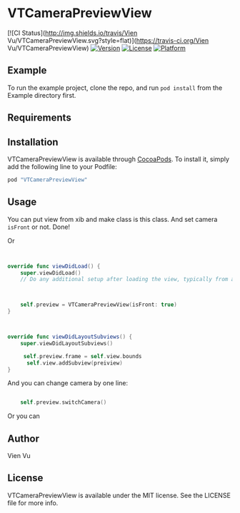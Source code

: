 # VTCameraPreviewView

[![CI Status](http://img.shields.io/travis/Vien Vu/VTCameraPreviewView.svg?style=flat)](https://travis-ci.org/Vien Vu/VTCameraPreviewView)
[![Version](https://img.shields.io/cocoapods/v/VTCameraPreviewView.svg?style=flat)](http://cocoapods.org/pods/VTCameraPreviewView)
[![License](https://img.shields.io/cocoapods/l/VTCameraPreviewView.svg?style=flat)](http://cocoapods.org/pods/VTCameraPreviewView)
[![Platform](https://img.shields.io/cocoapods/p/VTCameraPreviewView.svg?style=flat)](http://cocoapods.org/pods/VTCameraPreviewView)

## Example

To run the example project, clone the repo, and run `pod install` from the Example directory first.

## Requirements

## Installation

VTCameraPreviewView is available through [CocoaPods](http://cocoapods.org). To install
it, simply add the following line to your Podfile:

```ruby
pod "VTCameraPreviewView"
```

## Usage

You can put view from xib and make class is this class. And set camera `isFront` or not. Done!

Or

```swift


override func viewDidLoad() {
    super.viewDidLoad()
    // Do any additional setup after loading the view, typically from a nib.



    self.preview = VTCameraPreviewView(isFront: true)
}



override func viewDidLayoutSubviews() {
    super.viewDidLayoutSubviews()

     self.preview.frame = self.view.bounds
      self.view.addSubview(preiview)
}

```

And you can change camera by one line:

```swift

    self.preview.switchCamera()

```


Or you can 

## Author

Vien Vu

## License

VTCameraPreviewView is available under the MIT license. See the LICENSE file for more info.

